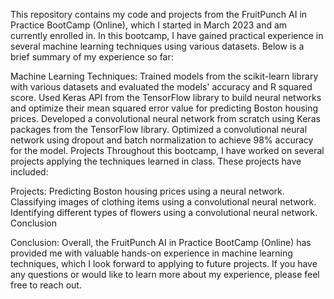 This repository contains my code and projects from the FruitPunch AI in Practice BootCamp (Online), which I started in March 2023 and am currently enrolled in. In this bootcamp, I have gained practical experience in several machine learning techniques using various datasets. Below is a brief summary of my experience so far:

Machine Learning Techniques:
Trained models from the scikit-learn library with various datasets and evaluated the models' accuracy and R squared score.
Used Keras API from the TensorFlow library to build neural networks and optimize their mean squared error value for predicting Boston housing prices.
Developed a convolutional neural network from scratch using Keras packages from the TensorFlow library.
Optimized a convolutional neural network using dropout and batch normalization to achieve 98% accuracy for the model.
Projects
Throughout this bootcamp, I have worked on several projects applying the techniques learned in class. These projects have included:

Projects:
Predicting Boston housing prices using a neural network.
Classifying images of clothing items using a convolutional neural network.
Identifying different types of flowers using a convolutional neural network.
Conclusion

Conclusion:
Overall, the FruitPunch AI in Practice BootCamp (Online) has provided me with valuable hands-on experience in machine learning techniques, which I look forward to applying to future projects. If you have any questions or would like to learn more about my experience, please feel free to reach out.
